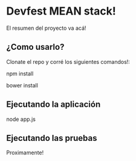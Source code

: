 # Devfest MEAN stack!

El resumen del proyecto va acá!

## ¿Como usarlo?

Clonate el repo y corré los siguientes comandos!:

npm install

bower install

## Ejecutando la aplicación

node app.js

## Ejecutando las pruebas

Proximamente!